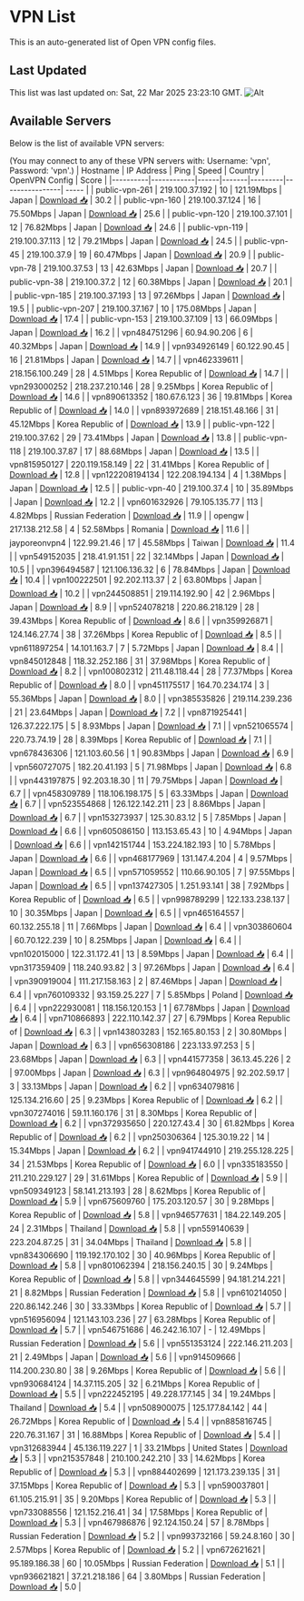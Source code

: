 # VPN List

This is an auto-generated list of Open VPN config files.

## Last Updated

This list was last updated on: Sat, 22 Mar 2025 23:23:10 GMT.
![Alt](https://repobeats.axiom.co/api/embed/186b98318ef1479477931607c1ad7d823f12451f.svg "Repobeats analytics image")

## Available Servers

Below is the list of available VPN servers:

(You may connect to any of these VPN servers with: Username: 'vpn', Password: 'vpn'.)
| Hostname | IP Address | Ping | Speed | Country | OpenVPN Config | Score |
|----------|------------|------|-------|---------|----------------| ----- |
| public-vpn-261 | 219.100.37.192 | 10 | 121.19Mbps | Japan | [Download 📥](./configs/server_0_JP.ovpn) | 30.2 |
| public-vpn-160 | 219.100.37.124 | 16 | 75.50Mbps | Japan | [Download 📥](./configs/server_1_JP.ovpn) | 25.6 |
| public-vpn-120 | 219.100.37.101 | 12 | 76.82Mbps | Japan | [Download 📥](./configs/server_2_JP.ovpn) | 24.6 |
| public-vpn-119 | 219.100.37.113 | 12 | 79.21Mbps | Japan | [Download 📥](./configs/server_3_JP.ovpn) | 24.5 |
| public-vpn-45 | 219.100.37.9 | 19 | 60.47Mbps | Japan | [Download 📥](./configs/server_4_JP.ovpn) | 20.9 |
| public-vpn-78 | 219.100.37.53 | 13 | 42.63Mbps | Japan | [Download 📥](./configs/server_5_JP.ovpn) | 20.7 |
| public-vpn-38 | 219.100.37.2 | 12 | 60.38Mbps | Japan | [Download 📥](./configs/server_6_JP.ovpn) | 20.1 |
| public-vpn-185 | 219.100.37.193 | 13 | 97.26Mbps | Japan | [Download 📥](./configs/server_7_JP.ovpn) | 19.5 |
| public-vpn-207 | 219.100.37.167 | 10 | 175.08Mbps | Japan | [Download 📥](./configs/server_8_JP.ovpn) | 17.4 |
| public-vpn-153 | 219.100.37.109 | 13 | 66.09Mbps | Japan | [Download 📥](./configs/server_9_JP.ovpn) | 16.2 |
| vpn484751296 | 60.94.90.206 | 6 | 40.32Mbps | Japan | [Download 📥](./configs/server_10_JP.ovpn) | 14.9 |
| vpn934926149 | 60.122.90.45 | 16 | 21.81Mbps | Japan | [Download 📥](./configs/server_11_JP.ovpn) | 14.7 |
| vpn462339611 | 218.156.100.249 | 28 | 4.51Mbps | Korea Republic of | [Download 📥](./configs/server_12_KR.ovpn) | 14.7 |
| vpn293000252 | 218.237.210.146 | 28 | 9.25Mbps | Korea Republic of | [Download 📥](./configs/server_13_KR.ovpn) | 14.6 |
| vpn890613352 | 180.67.6.123 | 36 | 19.81Mbps | Korea Republic of | [Download 📥](./configs/server_14_KR.ovpn) | 14.0 |
| vpn893972689 | 218.151.48.166 | 31 | 45.12Mbps | Korea Republic of | [Download 📥](./configs/server_15_KR.ovpn) | 13.9 |
| public-vpn-122 | 219.100.37.62 | 29 | 73.41Mbps | Japan | [Download 📥](./configs/server_16_JP.ovpn) | 13.8 |
| public-vpn-118 | 219.100.37.87 | 17 | 88.68Mbps | Japan | [Download 📥](./configs/server_17_JP.ovpn) | 13.5 |
| vpn815950127 | 220.119.158.149 | 22 | 31.41Mbps | Korea Republic of | [Download 📥](./configs/server_18_KR.ovpn) | 12.8 |
| vpn122208194134 | 122.208.194.134 | 4 | 1.38Mbps | Japan | [Download 📥](./configs/server_19_JP.ovpn) | 12.5 |
| public-vpn-40 | 219.100.37.4 | 10 | 35.89Mbps | Japan | [Download 📥](./configs/server_20_JP.ovpn) | 12.2 |
| vpn601632926 | 79.105.135.77 | 113 | 4.82Mbps | Russian Federation | [Download 📥](./configs/server_21_RU.ovpn) | 11.9 |
| opengw | 217.138.212.58 | 4 | 52.58Mbps | Romania | [Download 📥](./configs/server_22_RO.ovpn) | 11.6 |
| jayporeonvpn4 | 122.99.21.46 | 17 | 45.58Mbps | Taiwan | [Download 📥](./configs/server_23_TW.ovpn) | 11.4 |
| vpn549152035 | 218.41.91.151 | 22 | 32.14Mbps | Japan | [Download 📥](./configs/server_24_JP.ovpn) | 10.5 |
| vpn396494587 | 121.106.136.32 | 6 | 78.84Mbps | Japan | [Download 📥](./configs/server_25_JP.ovpn) | 10.4 |
| vpn100222501 | 92.202.113.37 | 2 | 63.80Mbps | Japan | [Download 📥](./configs/server_26_JP.ovpn) | 10.2 |
| vpn244508851 | 219.114.192.90 | 42 | 2.96Mbps | Japan | [Download 📥](./configs/server_27_JP.ovpn) | 8.9 |
| vpn524078218 | 220.86.218.129 | 28 | 39.43Mbps | Korea Republic of | [Download 📥](./configs/server_28_KR.ovpn) | 8.6 |
| vpn359926871 | 124.146.27.74 | 38 | 37.26Mbps | Korea Republic of | [Download 📥](./configs/server_29_KR.ovpn) | 8.5 |
| vpn611897254 | 14.101.163.7 | 7 | 5.72Mbps | Japan | [Download 📥](./configs/server_30_JP.ovpn) | 8.4 |
| vpn845012848 | 118.32.252.186 | 31 | 37.98Mbps | Korea Republic of | [Download 📥](./configs/server_31_KR.ovpn) | 8.2 |
| vpn100802312 | 211.48.118.44 | 28 | 77.37Mbps | Korea Republic of | [Download 📥](./configs/server_32_KR.ovpn) | 8.0 |
| vpn451175517 | 164.70.234.174 | 3 | 55.36Mbps | Japan | [Download 📥](./configs/server_33_JP.ovpn) | 8.0 |
| vpn385535826 | 219.114.239.236 | 21 | 23.64Mbps | Japan | [Download 📥](./configs/server_34_JP.ovpn) | 7.2 |
| vpn871925441 | 126.37.222.175 | 5 | 8.93Mbps | Japan | [Download 📥](./configs/server_35_JP.ovpn) | 7.1 |
| vpn521065574 | 220.73.74.19 | 28 | 8.39Mbps | Korea Republic of | [Download 📥](./configs/server_36_KR.ovpn) | 7.1 |
| vpn678436306 | 121.103.60.56 | 1 | 90.83Mbps | Japan | [Download 📥](./configs/server_37_JP.ovpn) | 6.9 |
| vpn560727075 | 182.20.41.193 | 5 | 71.98Mbps | Japan | [Download 📥](./configs/server_38_JP.ovpn) | 6.8 |
| vpn443197875 | 92.203.18.30 | 11 | 79.75Mbps | Japan | [Download 📥](./configs/server_39_JP.ovpn) | 6.7 |
| vpn458309789 | 118.106.198.175 | 5 | 63.33Mbps | Japan | [Download 📥](./configs/server_40_JP.ovpn) | 6.7 |
| vpn523554868 | 126.122.142.211 | 23 | 8.86Mbps | Japan | [Download 📥](./configs/server_41_JP.ovpn) | 6.7 |
| vpn153273937 | 125.30.83.12 | 5 | 7.85Mbps | Japan | [Download 📥](./configs/server_42_JP.ovpn) | 6.6 |
| vpn605086150 | 113.153.65.43 | 10 | 4.94Mbps | Japan | [Download 📥](./configs/server_43_JP.ovpn) | 6.6 |
| vpn142151744 | 153.224.182.193 | 10 | 5.78Mbps | Japan | [Download 📥](./configs/server_44_JP.ovpn) | 6.6 |
| vpn468177969 | 131.147.4.204 | 4 | 9.57Mbps | Japan | [Download 📥](./configs/server_45_JP.ovpn) | 6.5 |
| vpn571059552 | 110.66.90.105 | 7 | 97.55Mbps | Japan | [Download 📥](./configs/server_46_JP.ovpn) | 6.5 |
| vpn137427305 | 1.251.93.141 | 38 | 7.92Mbps | Korea Republic of | [Download 📥](./configs/server_47_KR.ovpn) | 6.5 |
| vpn998789299 | 122.133.238.137 | 10 | 30.35Mbps | Japan | [Download 📥](./configs/server_48_JP.ovpn) | 6.5 |
| vpn465164557 | 60.132.255.18 | 11 | 7.66Mbps | Japan | [Download 📥](./configs/server_49_JP.ovpn) | 6.4 |
| vpn303860604 | 60.70.122.239 | 10 | 8.25Mbps | Japan | [Download 📥](./configs/server_50_JP.ovpn) | 6.4 |
| vpn102015000 | 122.31.172.41 | 13 | 8.59Mbps | Japan | [Download 📥](./configs/server_51_JP.ovpn) | 6.4 |
| vpn317359409 | 118.240.93.82 | 3 | 97.26Mbps | Japan | [Download 📥](./configs/server_52_JP.ovpn) | 6.4 |
| vpn390919004 | 111.217.158.163 | 2 | 87.46Mbps | Japan | [Download 📥](./configs/server_53_JP.ovpn) | 6.4 |
| vpn760109332 | 93.159.25.227 | 7 | 5.85Mbps | Poland | [Download 📥](./configs/server_54_PL.ovpn) | 6.4 |
| vpn222930081 | 118.156.120.153 | 1 | 67.78Mbps | Japan | [Download 📥](./configs/server_55_JP.ovpn) | 6.4 |
| vpn710866893 | 222.110.142.37 | 27 | 6.79Mbps | Korea Republic of | [Download 📥](./configs/server_56_KR.ovpn) | 6.3 |
| vpn143803283 | 152.165.80.153 | 2 | 30.80Mbps | Japan | [Download 📥](./configs/server_57_JP.ovpn) | 6.3 |
| vpn656308186 | 223.133.97.253 | 5 | 23.68Mbps | Japan | [Download 📥](./configs/server_58_JP.ovpn) | 6.3 |
| vpn441577358 | 36.13.45.226 | 2 | 97.00Mbps | Japan | [Download 📥](./configs/server_59_JP.ovpn) | 6.3 |
| vpn964804975 | 92.202.59.17 | 3 | 33.13Mbps | Japan | [Download 📥](./configs/server_60_JP.ovpn) | 6.2 |
| vpn634079816 | 125.134.216.60 | 25 | 9.23Mbps | Korea Republic of | [Download 📥](./configs/server_61_KR.ovpn) | 6.2 |
| vpn307274016 | 59.11.160.176 | 31 | 8.30Mbps | Korea Republic of | [Download 📥](./configs/server_62_KR.ovpn) | 6.2 |
| vpn372935650 | 220.127.43.4 | 30 | 61.82Mbps | Korea Republic of | [Download 📥](./configs/server_63_KR.ovpn) | 6.2 |
| vpn250306364 | 125.30.19.22 | 14 | 15.34Mbps | Japan | [Download 📥](./configs/server_64_JP.ovpn) | 6.2 |
| vpn941744910 | 219.255.128.225 | 34 | 21.53Mbps | Korea Republic of | [Download 📥](./configs/server_65_KR.ovpn) | 6.0 |
| vpn335183550 | 211.210.229.127 | 29 | 31.61Mbps | Korea Republic of | [Download 📥](./configs/server_66_KR.ovpn) | 5.9 |
| vpn509349123 | 58.141.213.193 | 28 | 8.62Mbps | Korea Republic of | [Download 📥](./configs/server_67_KR.ovpn) | 5.9 |
| vpn675609760 | 175.203.120.57 | 30 | 9.28Mbps | Korea Republic of | [Download 📥](./configs/server_68_KR.ovpn) | 5.8 |
| vpn946577631 | 184.22.149.205 | 24 | 2.31Mbps | Thailand | [Download 📥](./configs/server_69_TH.ovpn) | 5.8 |
| vpn559140639 | 223.204.87.25 | 31 | 34.04Mbps | Thailand | [Download 📥](./configs/server_70_TH.ovpn) | 5.8 |
| vpn834306690 | 119.192.170.102 | 30 | 40.96Mbps | Korea Republic of | [Download 📥](./configs/server_71_KR.ovpn) | 5.8 |
| vpn801062394 | 218.156.240.15 | 30 | 9.24Mbps | Korea Republic of | [Download 📥](./configs/server_72_KR.ovpn) | 5.8 |
| vpn344645599 | 94.181.214.221 | 21 | 8.82Mbps | Russian Federation | [Download 📥](./configs/server_73_RU.ovpn) | 5.8 |
| vpn610214050 | 220.86.142.246 | 30 | 33.33Mbps | Korea Republic of | [Download 📥](./configs/server_74_KR.ovpn) | 5.7 |
| vpn516956094 | 121.143.103.236 | 27 | 63.28Mbps | Korea Republic of | [Download 📥](./configs/server_75_KR.ovpn) | 5.7 |
| vpn546751686 | 46.242.16.107 | - | 12.49Mbps | Russian Federation | [Download 📥](./configs/server_76_RU.ovpn) | 5.6 |
| vpn551353124 | 222.146.211.203 | 21 | 2.49Mbps | Japan | [Download 📥](./configs/server_77_JP.ovpn) | 5.6 |
| vpn914509666 | 114.200.230.80 | 38 | 9.26Mbps | Korea Republic of | [Download 📥](./configs/server_78_KR.ovpn) | 5.6 |
| vpn930684124 | 14.37.115.205 | 32 | 6.21Mbps | Korea Republic of | [Download 📥](./configs/server_79_KR.ovpn) | 5.5 |
| vpn222452195 | 49.228.177.145 | 34 | 19.24Mbps | Thailand | [Download 📥](./configs/server_80_TH.ovpn) | 5.4 |
| vpn508900075 | 125.177.84.142 | 44 | 26.72Mbps | Korea Republic of | [Download 📥](./configs/server_81_KR.ovpn) | 5.4 |
| vpn885816745 | 220.76.31.167 | 31 | 16.88Mbps | Korea Republic of | [Download 📥](./configs/server_82_KR.ovpn) | 5.4 |
| vpn312683944 | 45.136.119.227 | 1 | 33.21Mbps | United States | [Download 📥](./configs/server_83_US.ovpn) | 5.3 |
| vpn215357848 | 210.100.242.210 | 33 | 14.62Mbps | Korea Republic of | [Download 📥](./configs/server_84_KR.ovpn) | 5.3 |
| vpn884402699 | 121.173.239.135 | 31 | 37.15Mbps | Korea Republic of | [Download 📥](./configs/server_85_KR.ovpn) | 5.3 |
| vpn590037801 | 61.105.215.91 | 35 | 9.20Mbps | Korea Republic of | [Download 📥](./configs/server_86_KR.ovpn) | 5.3 |
| vpn733088556 | 121.152.216.41 | 34 | 17.58Mbps | Korea Republic of | [Download 📥](./configs/server_87_KR.ovpn) | 5.3 |
| vpn467986876 | 92.124.150.24 | 57 | 8.78Mbps | Russian Federation | [Download 📥](./configs/server_88_RU.ovpn) | 5.2 |
| vpn993732166 | 59.24.8.160 | 30 | 2.57Mbps | Korea Republic of | [Download 📥](./configs/server_89_KR.ovpn) | 5.2 |
| vpn672621621 | 95.189.186.38 | 60 | 10.05Mbps | Russian Federation | [Download 📥](./configs/server_90_RU.ovpn) | 5.1 |
| vpn936621821 | 37.21.218.186 | 64 | 3.80Mbps | Russian Federation | [Download 📥](./configs/server_91_RU.ovpn) | 5.0 |
